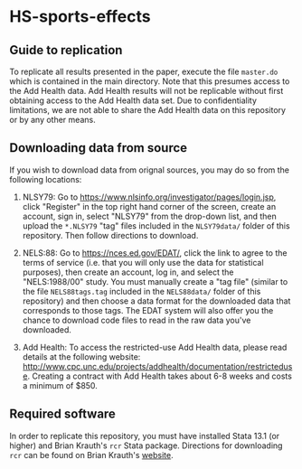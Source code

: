 # HS-sports-effects

## Guide to replication
To replicate all results presented in the paper, execute the file `master.do` which is contained in the main directory. Note that this presumes access to the Add Health data. Add Health results will not be replicable without first obtaining access to the Add Health data set. Due to confidentiality limitations, we are not able to share the Add Health data on this repository or by any other means.

## Downloading data from source
If you wish to download data from orignal sources, you may do so from the following locations:

1. NLSY79: Go to <https://www.nlsinfo.org/investigator/pages/login.jsp>, click "Register" in the top right hand corner of the screen, create an account, sign in, select "NLSY79" from the drop-down list, and then upload the `*.NLSY79` "tag" files included in the `NLSY79data/` folder of this repository. Then follow directions to download.

2. NELS:88: Go to <https://nces.ed.gov/EDAT/>, click the link to agree to the terms of service (i.e. that you will only use the data for statistical purposes), then create an account, log in, and select the "NELS:1988/00" study. You must manually create a "tag file" (similar to the file `NELS88tags.tag` included in the `NELS88data/` folder of this repository) and then choose a data format for the downloaded data that corresponds to those tags. The EDAT system will also offer you the chance to download code files to read in the raw data you've downloaded.

3. Add Health: To access the restricted-use Add Health data, please read details at the following website: <http://www.cpc.unc.edu/projects/addhealth/documentation/restricteduse>. Creating a contract with Add Health takes about 6-8 weeks and costs a minimum of $850.

## Required software
In order to replicate this repository, you must have installed Stata 13.1 (or higher) and Brian Krauth's `rcr` Stata package. Directions for downloading `rcr` can be found on Brian Krauth's [website](http://www.sfu.ca/~bkrauth/code.htm).

